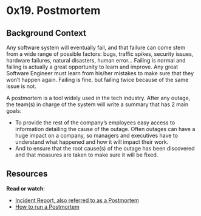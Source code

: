 # 0x19. Postmortem

## Background Context

Any software system will eventually fail, and that failure can come stem from a wide range of possible factors: bugs, traffic spikes, security issues, hardware failures, natural disasters, human error… Failing is normal and failing is actually a great opportunity to learn and improve. Any great Software Engineer must learn from his/her mistakes to make sure that they won’t happen again. Failing is fine, but failing twice because of the same issue is not.

A postmortem is a tool widely used in the tech industry. After any outage, the team(s) in charge of the system will write a summary that has 2 main goals:

-   To provide the rest of the company’s employees easy access to information detailing the cause of the outage. Often outages can have a huge impact on a company, so managers and executives have to understand what happened and how it will impact their work.
-   And to ensure that the root cause(s) of the outage has been discovered and that measures are taken to make sure it will be fixed.

## Resources

**Read or watch**:

-   [Incident Report, also referred to as a Postmortem](https://intranet.hbtn.io/rltoken/QTu2_ZVW8f-2weQGOQvc9w "Incident Report, also referred to as a Postmortem")
-   [How to run a Postmortem](https://intranet.hbtn.io/rltoken/uost5-f-wlp7CV2a6OLVKQ "How to run a Postmortem")
